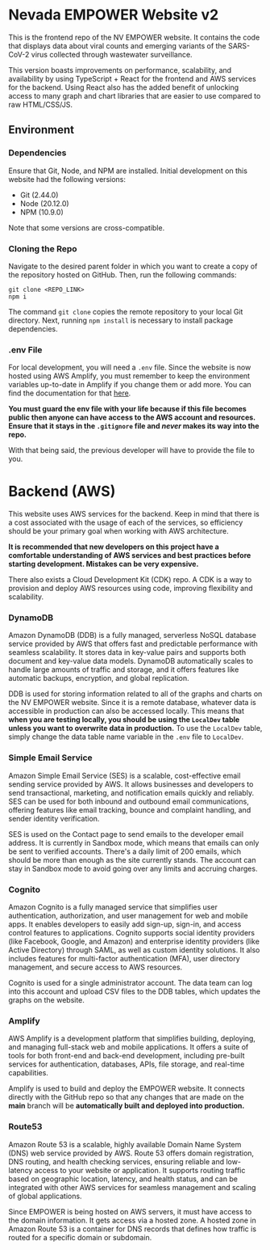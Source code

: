 # Nevada EMPOWER Website v2

This is the frontend repo of the NV EMPOWER website. It contains the code that displays data about viral counts and emerging variants of the SARS-CoV-2 virus collected through wastewater surveillance.

This version boasts improvements on performance, scalability, and availability by using TypeScript + React for the frontend and AWS services for the backend. Using React also has the added benefit of unlocking access to many graph and chart libraries that are easier to use compared to raw HTML/CSS/JS.

## Environment

### Dependencies
Ensure that Git, Node, and NPM are installed. Initial development on this website had the following versions:
- Git (2.44.0)
- Node (20.12.0)
- NPM (10.9.0)

Note that some versions are cross-compatible.

### Cloning the Repo
Navigate to the desired parent folder in which you want to create a copy of the repository hosted on GitHub. Then, run the following commands:
```
git clone <REPO_LINK>
npm i
```
The command `git clone` copies the remote repository to your local Git directory. Next, running `npm install` is necessary to install package dependencies.

### .env File
For local development, you will need a `.env` file. Since the website is now hosted using AWS Amplify, you must remember to keep the environment variables up-to-date in Amplify if you change them or add more. You can find the documentation for that [here](https://docs.aws.amazon.com/amplify/latest/userguide/setting-env-vars.html).

**You must guard the env file with your life because if this file becomes public then anyone can have access to the AWS account and resources. Ensure that it stays in the `.gitignore` file and _never_ makes its way into the repo.**

With that being said, the previous developer will have to provide the file to you.  

# Backend (AWS)

This website uses AWS services for the backend. Keep in mind that there is a cost associated with the usage of each of the services, so efficiency should be your primary goal when working with AWS architecture. 

**It is recommended that new developers on this project have a comfortable understanding of AWS services and best practices before starting development. Mistakes can be very expensive.**

There also exists a Cloud Development Kit (CDK) repo. A CDK is a way to provision and deploy AWS resources using code, improving flexibility and scalability. 

### DynamoDB
Amazon DynamoDB (DDB) is a fully managed, serverless NoSQL database service provided by AWS that offers fast and predictable performance with seamless scalability. It stores data in key-value pairs and supports both document and key-value data models. DynamoDB automatically scales to handle large amounts of traffic and storage, and it offers features like automatic backups, encryption, and global replication.

DDB is used for storing information related to all of the graphs and charts on the NV EMPOWER website. Since it is a remote database, whatever data is accessible in production can also be accessed locally. This means that **when you are testing locally, you should be using the `LocalDev` table unless you want to overwrite data in production.** To use the `LocalDev` table, simply change the data table name variable in the `.env` file to `LocalDev`.

### Simple Email Service
Amazon Simple Email Service (SES) is a scalable, cost-effective email sending service provided by AWS. It allows businesses and developers to send transactional, marketing, and notification emails quickly and reliably. SES can be used for both inbound and outbound email communications, offering features like email tracking, bounce and complaint handling, and sender identity verification. 

SES is used on the Contact page to send emails to the developer email address. It is currently in Sandbox mode, which means that emails can only be sent to verified accounts. There's a daily limit of 200 emails, which should be more than enough as the site currently stands. The account can stay in Sandbox mode to avoid going over any limits and accruing charges. 

### Cognito
Amazon Cognito is a fully managed service that simplifies user authentication, authorization, and user management for web and mobile apps. It enables developers to easily add sign-up, sign-in, and access control features to applications. Cognito supports social identity providers (like Facebook, Google, and Amazon) and enterprise identity providers (like Active Directory) through SAML, as well as custom identity solutions. It also includes features for multi-factor authentication (MFA), user directory management, and secure access to AWS resources.

Cognito is used for a single administrator account. The data team can log into this account and upload CSV files to the DDB tables, which updates the graphs on the website. 

### Amplify
AWS Amplify is a development platform that simplifies building, deploying, and managing full-stack web and mobile applications. It offers a suite of tools for both front-end and back-end development, including pre-built services for authentication, databases, APIs, file storage, and real-time capabilities.

Amplify is used to build and deploy the EMPOWER website. It connects directly with the GitHub repo so that any changes that are made on the **main** branch will be **automatically built and deployed into production.**

### Route53
Amazon Route 53 is a scalable, highly available Domain Name System (DNS) web service provided by AWS. Route 53 offers domain registration, DNS routing, and health checking services, ensuring reliable and low-latency access to your website or application. It supports routing traffic based on geographic location, latency, and health status, and can be integrated with other AWS services for seamless management and scaling of global applications.

Since EMPOWER is being hosted on AWS servers, it must have access to the domain information. It gets access via a hosted zone. A hosted zone in Amazon Route 53 is a container for DNS records that defines how traffic is routed for a specific domain or subdomain.